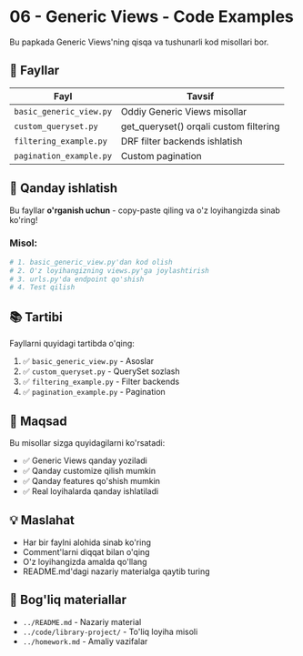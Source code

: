 # 06 - Generic Views - Code Examples

Bu papkada Generic Views'ning qisqa va tushunarli kod misollari bor.

## 📁 Fayllar

| Fayl | Tavsif |
|------|--------|
| `basic_generic_view.py` | Oddiy Generic Views misollar |
| `custom_queryset.py` | get_queryset() orqali custom filtering |
| `filtering_example.py` | DRF filter backends ishlatish |
| `pagination_example.py` | Custom pagination |

## 🚀 Qanday ishlatish

Bu fayllar **o'rganish uchun** - copy-paste qiling va o'z loyihangizda sinab ko'ring!

### Misol:

```python
# 1. basic_generic_view.py'dan kod olish
# 2. O'z loyihangizning views.py'ga joylashtirish
# 3. urls.py'da endpoint qo'shish
# 4. Test qilish
```

## 📚 Tartibi

Fayllarni quyidagi tartibda o'qing:

1. ✅ `basic_generic_view.py` - Asoslar
2. ✅ `custom_queryset.py` - QuerySet sozlash
3. ✅ `filtering_example.py` - Filter backends
4. ✅ `pagination_example.py` - Pagination

## 🎯 Maqsad

Bu misollar sizga quyidagilarni ko'rsatadi:

- ✅ Generic Views qanday yoziladi
- ✅ Qanday customize qilish mumkin
- ✅ Qanday features qo'shish mumkin
- ✅ Real loyihalarda qanday ishlatiladi

## 💡 Maslahat

- Har bir faylni alohida sinab ko'ring
- Comment'larni diqqat bilan o'qing
- O'z loyihangizda amalda qo'llang
- README.md'dagi nazariy materialga qaytib turing

## 🔗 Bog'liq materiallar

- `../README.md` - Nazariy material
- `../code/library-project/` - To'liq loyiha misoli
- `../homework.md` - Amaliy vazifalar

